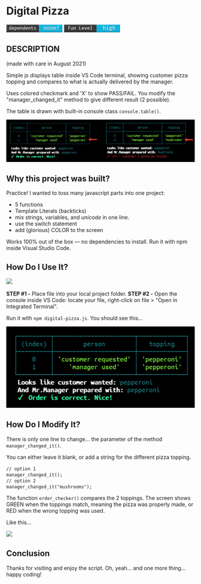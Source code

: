 # Digital Pizza

<img src="img/badge-dependents.jpg" width="150" alt="badge">
<img src="img/badge-fun.jpg" width="150" alt="badge">

## DESCRIPTION

(made with care in August 2021)

Simple js displays table inside VS Code terminal, showing customer pizza topping and compares to what is actually delivered by the manager.

Uses colored checkmark and 'X' to show PASS/FAIL. You modify the "manager_changed_it" method to give different result (2 possible).

The table is drawn with built-in console class `console.table()`.

<img src="img/what-it-does.jpg">

## Why this project was built?

Practice! I wanted to toss many javascript parts into one project:

* 5 functions
* Template Literals (backticks)
* mix strings, variables, and _unicode_ in one line.
* use the switch statement
* add (glorious) COLOR to the screen

Works 100% out of the box — no dependencies to install. Run it with npm inside Visual Studio Code.

## How Do I Use It?

<img src="img/right-click-integrated-terminal.gif">

**STEP #1 -** Place file into your local project folder.
**STEP #2 -** Open the console inside VS Code: locate your file, right-click on file > "Open in Integrated Terminal".

Run it with `npm digital-pizza.js`.
You should see this...

<img src="img/run-it.jpg">

## How Do I Modify It?

There is only one line to change... the parameter of the method `manager_changed_it()`.

You can either leave it blank, or add a string for the different pizza topping.

```node
// option 1
manager_changed_it();
// option 2
manager_changed_it("mushrooms");
```

The function `order_checker()` compares the 2 toppings. The screen shows GREEN when the toppings match, meaning the pizza was properly made, or RED when the wrong topping was used.

Like this...

<img src="img/manager-changed-it.gif">

## Conclusion

Thanks for visiting and enjoy the script. Oh, yeah... and one more thing... happy coding!

